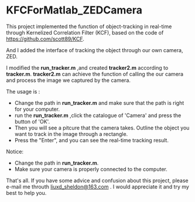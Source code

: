 # KFCForMatlab_ZEDCamera
This project implemented the function of object-tracking in real-time through Kernelized Correlation Filter (KCF), based on the code of https://github.com/scott89/KCF. 

And I added the interface of tracking the object through our own camera, ZED.

I modified the **run_tracker.m** ,and created **tracker2.m** according to **tracker.m**.  **tracker2.m** can achieve the function of calling the our camera and process the image we captured by the camera.

The usage is :

- Change the path in **run_tracker.m** and make sure that the path is right for your computer. 
- run the **run_tracker.m** ,click the catalogue of 'Camera' and press the button of 'OK'. 
- Then you will see a pitcure that the camera takes. Outline the object you want to track in the image through a rectangle. 
- Press the "Enter", and you can see the real-time tracking result.

Notice:

- Change the path in **run_tracker.m**.
- Make sure your camera is properly connected to the computer.



That's all. If you have some advice and confusion about this project, please e-mail me throuth liuxd_sheldon@163.com . I would appreciate it and try my best to help you. 